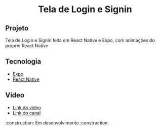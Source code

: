 <h1 align="center">Tela de Login e Signin</h1>

<h2>Projeto</h2>
<p>Tela de Login e Signin feita em React Native e Expo, com animações do proprio React Native</p>

<h2>Tecnologia</h2>
<ul>
  <li><a href="https://docs.expo.io">Expo</a></li>
  <li><a href="https://reactnative.dev">React Native</a></li>
</ul>

<h2>Vídeo</h2>
<ul>
  <li><a href="https://www.youtube.com/watch?v=pdFqfOTmd60&t=1128s">Link do vídeo</a></li>
  <li><a href="https://www.youtube.com/channel/UCLc5Bq2yfs-S3Zse3ZFRMEQ">Link do canal</a></li>
</ul>

<p>:construction: Em desenvolvimento :construction:</p>
